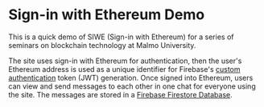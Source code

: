 # Sign-in with Ethereum Demo

This is a quick demo of SIWE (Sign-in with Ethereum) for a series of seminars on blockchain technology at Malmo University.

The site uses sign-in with Ethereum for authentication, then the user's Ethereum address is used as a unique identifier for Firebase's [custom authentication](https://firebase.google.com/docs/auth/web/custom-auth) token (JWT) generation. Once signed into Ethereum, users can view and send messages to each other in one chat for everyone using the site. The messages are stored in a [Firebase Firestore Database](https://firebase.google.com/docs/firestore/).